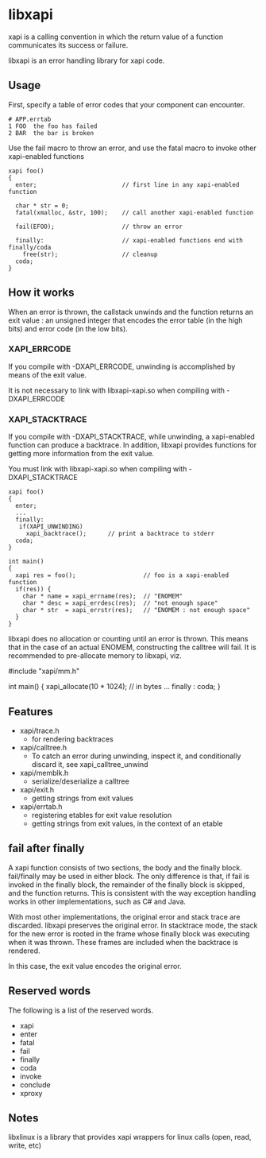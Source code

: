 # libxapi

xapi is a calling convention in which the return value of a function communicates its success or
failure.

libxapi is an error handling library for xapi code.

## Usage

First, specify a table of error codes that your component can encounter.

    # APP.errtab
    1 FOO  the foo has failed
    2 BAR  the bar is broken

Use the fail macro to throw an error, and use the fatal macro to invoke other xapi-enabled functions

    xapi foo()
    {
      enter;                        // first line in any xapi-enabled function

      char * str = 0;
      fatal(xmalloc, &str, 100);    // call another xapi-enabled function
    
      fail(EFOO);                   // throw an error
    
      finally:                      // xapi-enabled functions end with finally/coda
        free(str);                  // cleanup
      coda;
    }

## How it works

When an error is thrown, the callstack unwinds and the function returns an exit value : an unsigned
integer that encodes the error table (in the high bits) and error code (in the low bits).

### XAPI_ERRCODE

If you compile with -DXAPI_ERRCODE, unwinding is accomplished by means of the exit value.

It is not necessary to link with libxapi-xapi.so when compiling with -DXAPI_ERRCODE

### XAPI_STACKTRACE

If you compile with -DXAPI_STACKTRACE, while unwinding, a xapi-enabled function can produce a
backtrace. In addition, libxapi provides functions for getting more information from the exit value.

You must link with libxapi-xapi.so when compiling with -DXAPI_STACKTRACE

    xapi foo()
    {
      enter;
      ...
      finally:
       if(XAPI_UNWINDING)
         xapi_backtrace();      // print a backtrace to stderr
      coda;
    }

    int main()
    {
      xapi res = foo();                   // foo is a xapi-enabled function
      if(res)) {
        char * name = xapi_errname(res);  // "ENOMEM"
        char * desc = xapi_errdesc(res);  // "not enough space"
        char * str  = xapi_errstr(res);   // "ENOMEM : not enough space"
      }
    }

libxapi does no allocation or counting until an error is thrown. This means that in the case of an
actual ENOMEM, constructing the calltree will fail. It is recommended to pre-allocate memory to
libxapi, viz.

 #include "xapi/mm.h"

 int main() {
   xapi_allocate(10 * 1024);     // in bytes
   ...
   finally : coda;
 }

## Features

* xapi/trace.h
  * for rendering backtraces
* xapi/calltree.h
  * To catch an error during unwinding, inspect it, and conditionally discard it, see xapi_calltree_unwind
* xapi/memblk.h
  * serialize/deserialize a calltree
* xapi/exit.h
  * getting strings from exit values
* xapi/errtab.h
  * registering etables for exit value resolution
  * getting strings from exit values, in the context of an etable

## fail after finally

A xapi function consists of two sections, the body and the finally block. fail/finally may be used
in either block. The only difference is that, if fail is invoked in the finally block, the remainder
of the finally block is skipped, and the function returns. This is consistent with the way exception
handling works in other implementations, such as C# and Java.

With most other implementations, the original error and stack trace are discarded. libxapi preserves
the original error. In stacktrace mode, the stack for the new error is rooted in the frame whose
finally block was executing when it was thrown. These frames are included when the backtrace is
rendered.

In this case, the exit value encodes the original error.

## Reserved words

The following is a list of the reserved words.

* xapi
* enter
* fatal
* fail
* finally
* coda
* invoke
* conclude
* xproxy

## Notes

libxlinux is a library that provides xapi wrappers for linux calls (open, read, write, etc)
